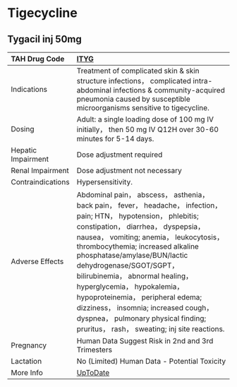 # Tigecycline

## Tygacil inj 50mg

| TAH Drug Code      | [ITYG](https://www.tahsda.org.tw/drugs/hissearch.php?drug_code=ITYG)                                                                                                                                                                                                                                                                                                                                                                                                                                                                   |
|:-------------------|:---------------------------------------------------------------------------------------------------------------------------------------------------------------------------------------------------------------------------------------------------------------------------------------------------------------------------------------------------------------------------------------------------------------------------------------------------------------------------------------------------------------------------------------|
| Indications        | Treatment of complicated skin & skin structure infections， complicated intra-abdominal infections & community-acquired pneumonia caused by susceptible microorganisms sensitive to tigecycline.                                                                                                                                                                                                                                                                                                                                       |
| Dosing             | Adult: a single loading dose of 100 mg IV initially， then 50 mg IV Q12H over 30-60 minutes for 5-14 days.                                                                                                                                                                                                                                                                                                                                                                                                                             |
| Hepatic Impairment | Dose adjustment required                                                                                                                                                                                                                                                                                                                                                                                                                                                                                                               |
| Renal Impairment   | Dose adjustment not necessary                                                                                                                                                                                                                                                                                                                                                                                                                                                                                                          |
| Contraindications  | Hypersensitivity.                                                                                                                                                                                                                                                                                                                                                                                                                                                                                                                      |
| Adverse Effects    | Abdominal pain， abscess， asthenia， back pain， fever， headache， infection， pain; HTN， hypotension， phlebitis; constipation， diarrhea， dyspepsia， nausea， vomiting; anemia， leukocytosis， thrombocythemia; increased alkaline phosphatase/amylase/BUN/lactic dehydrogenase/SGOT/SGPT， bilirubinemia， abnormal healing， hyperglycemia， hypokalemia， hypoproteinemia， peripheral edema; dizziness， insomnia; increased cough， dyspnea， pulmonary physical finding; pruritus， rash， sweating; inj site reactions. |
| Pregnancy          | Human Data Suggest Risk in 2nd and 3rd Trimesters                                                                                                                                                                                                                                                                                                                                                                                                                                                                                      |
| Lactation          | No (Limited) Human Data - Potential Toxicity                                                                                                                                                                                                                                                                                                                                                                                                                                                                                           |
| More Info          | [UpToDate](https://www.uptodate.com/contents/tigecycline-drug-information)                                                                                                                                                                                                                                                                                                                                                                                                                                                             |

